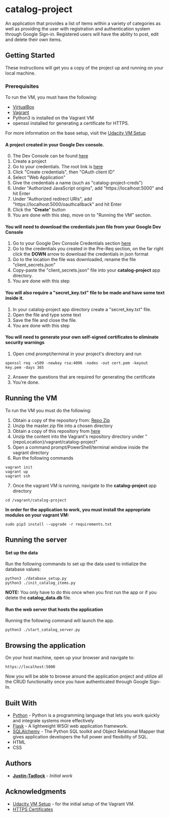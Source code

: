 # catalog-project
An application that provides a list of items within a variety of categories as well as providing the user with registration and authentication system through Google Sign-in. Registered users will have the ability to post, edit and delete their own items.


## Getting Started

These instructions will get you a copy of the project up and running on your local machine.

### Prerequisites

To run the VM, you must have the following:
* [VirtualBox](https://www.virtualbox.org/wiki/Downloads)
* [Vagrant](https://www.vagrantup.com/)
* Python3 is installed on the Vagrant VM
* openssl installed for generating a certificate for HTTPS.

For more information on the base setup, visit the [Udacity VM Setup](https://github.com/udacity/fullstack-nanodegree-vm)

#### A project created in your Google Dev console. 
0. The Dev Console can be found [here](https://console.developers.google.com)
1. Create a project
2. Go to your credentials. The root link is [here](https://console.developers.google.com/apis/credentials)
3. Click "Create credentials", then "OAuth client ID"
4. Select "Web Application"
5. Give the credentials a name (such as "catalog-project-creds")
6. Under "Authorized JavaScript origins", add "https://localhost:5000" and hit Enter
7. Under "Authorized redirect URIs", add "https://localhost:5000/oauthcallback" and hit Enter
8. Click the "**Create**" button
9. You are done with this step, move on to "Running the VM" section.

#### You will need to download the credentials json file from your Google Dev Console
1. Go to your Google Dev Console Credentials section [here](https://console.developers.google.com/apis/credentials)
2. Go to the credentials you created in the Pre-Req section, on the far right click the **DOWN** arrow to download the credentials in json format
3. Go to the location the file was downloaded, rename the file "client_secrets.json"
4. Copy-paste the "client_secrets.json" file into your **catalog-project** app directory.
5. You are done with this step

#### You will also require a "secret_key.txt" file to be made and have some text inside it.
1. In your catalog-project app directory create a "secret_key.txt" file.
2. Open the file and type some text
3. Save the file and close the file.
4. You are done with this step

#### You will need to generate your own self-signed certificates to eliminate security warnings
1. Open cmd prompt/terminal in your project's directory and run
```
openssl req -x509 -newkey rsa:4096 -nodes -out cert.pem -keyout key.pem -days 365
```
2. Answer the questions that are required for generating the certificate
3. You're done.

## Running the VM

To run the VM you must do the following:
1. Obtain a copy of the repository from: [Repo Zip](https://github.com/udacity/fullstack-nanodegree-vm/archive/master.zip)
2. Unzip the master.zip file into a chosen directory
3. Obtain a copy of this repository from [here](https://github.com/Justin-Tadlock/catalog-project/archive/master.zip) 
4. Unzip the content into the Vagrant's repository directory under "{repoLocation}/vagrant/catalog-project"
5. Open a command prompt/PowerShell/terminal window inside the vagrant directory
6. Run the following commands
```
vagrant init
vagrant up
vagrant ssh
```
7. Once the vagrant VM is running, navigate to the **catalog-project** app directory
``` 
cd /vagrant/catalog-project 
```

**In order for the application to work, you must install the appropriate modules on your vagrant VM:**
```
sudo pip3 install --upgrade -r requirements.txt
```


## Running the server

#### Set up the data

Run the following commands to set up the data used to initialize the database values:
```
python3 ./database_setup.py
python3 ./init_catalog_items.py
```
**NOTE:** You only have to do this once when you first run the app or if you delete the **catalog_data.db** file.

#### Run the web server that hosts the application

Running the following command will launch the app.
```
python3 ./start_catalog_server.py
```

## Browsing the application

On your host machine, open up your browser and navigate to:
```
https://localhost:5000
```

Now you will be able to browse around the application project and utilize all the CRUD functionality once you have authenticated through Google Sign-In.


## Built With

* [Python](https://www.python.org/downloads/) - Python is a programming language that lets you work quickly and integrate systems more effectively
* [Flask](https://palletsprojects.com/p/flask/) - A lightweight WSGI web application framework.
* [SQLAlchemy](https://www.sqlalchemy.org/) - The Python SQL toolkit and Object Relational Mapper that gives application developers the full power and flexibility of SQL.
* HTML
* CSS


## Authors

* **[Justin-Tadlock](https://github.com/Justin-Tadlock)** - *Initial work*


## Acknowledgments

* [Udacity VM Setup](https://github.com/udacity/fullstack-nanodegree-vm) - for the initial setup of the Vagrant VM.
* [HTTPS Certificates](https://blog.miguelgrinberg.com/post/running-your-flask-application-over-https)
